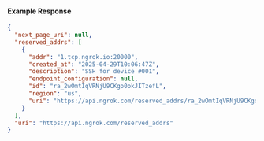 <!-- Code generated for API Clients. DO NOT EDIT. -->

#### Example Response

```json
{
  "next_page_uri": null,
  "reserved_addrs": [
    {
      "addr": "1.tcp.ngrok.io:20000",
      "created_at": "2025-04-29T10:06:47Z",
      "description": "SSH for device #001",
      "endpoint_configuration": null,
      "id": "ra_2wOmtIqVRNjU9CKgo0okJITzefL",
      "region": "us",
      "uri": "https://api.ngrok.com/reserved_addrs/ra_2wOmtIqVRNjU9CKgo0okJITzefL"
    }
  ],
  "uri": "https://api.ngrok.com/reserved_addrs"
}
```
